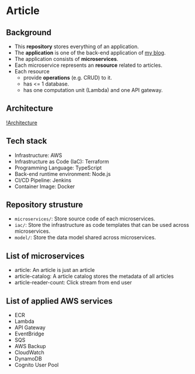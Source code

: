 # Article

## Background

- This **repository** stores everything of an application.
- The **application** is one of the back-end application of [my blog](https://windwingwalker.xyz/).
- The application consists of **microservices**.
- Each microservice represents an **resource** related to articles.
- Each resource
  - provide **operations** (e.g. CRUD) to it.  
  - has <= 1 database.
  - has one computation unit (Lambda) and one API gateway.

## Architecture

[!Architecture](architecture.drawio.png)

## Tech stack

- Infrastructure: AWS
- Infrastructure as Code (IaC): Terraform
- Programming Language: TypeScript
- Back-end runtime environment: Node.js
- CI/CD Pipeline: Jenkins
- Container Image: Docker

## Repository strusture

- `microservices/`: Store source code of each microservices.
- `iac/`: Store the infrastructure as code templates that can be used across microservices.
- `model/`: Store the data model shared across microservices.

## List of microservices

- article: An article is just an article
- article-catalog: A article catalog stores the metadata of all articles
- article-reader-count: Click stream from end user

## List of applied AWS services

- ECR
- Lambda
- API Gateway
- EventBridge
- SQS
- AWS Backup
- CloudWatch
- DynamoDB
- Cognito User Pool

